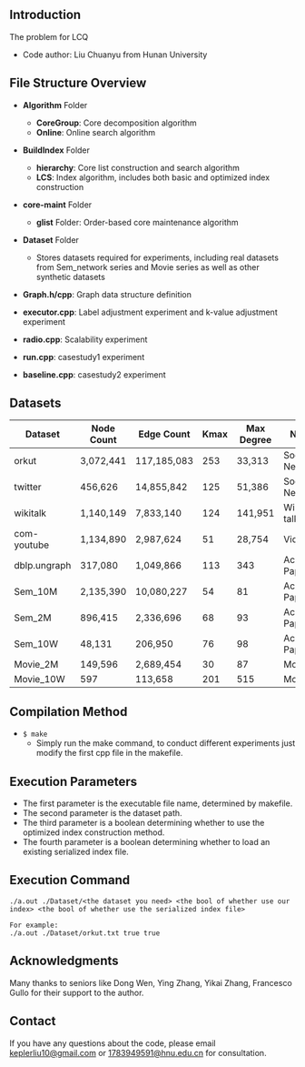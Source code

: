 ## Introduction
The problem for LCQ
- Code author: Liu Chuanyu from Hunan University

## File Structure Overview
- **Algorithm** Folder
  - **CoreGroup**: Core decomposition algorithm
  - **Online**: Online search algorithm
- **BuildIndex** Folder
  - **hierarchy**: Core list construction and search algorithm
  - **LCS**: Index algorithm, includes both basic and optimized index construction
- **core-maint** Folder
  - **glist** Folder: Order-based core maintenance algorithm
- **Dataset** Folder
  - Stores datasets required for experiments, including real datasets from Sem_network series and Movie series as well as other synthetic datasets

- **Graph.h/cpp**: Graph data structure definition
- **executor.cpp**: Label adjustment experiment and k-value adjustment experiment
- **radio.cpp**: Scalability experiment
- **run.cpp**: casestudy1 experiment
- **baseline.cpp**: casestudy2 experiment

## Datasets

| Dataset      | Node Count | Edge Count  | Kmax | Max Degree | Nature          |
|--------------|------------|-------------|------|------------|-----------------|
| orkut        | 3,072,441  | 117,185,083 | 253  | 33,313     | Social Network  |
| twitter      | 456,626    | 14,855,842  | 125  | 51,386     | Social Network  |
| wikitalk     | 1,140,149  | 7,833,140   | 124  | 141,951    | Wikipedia talk  |
| com-youtube  | 1,134,890  | 2,987,624   | 51   | 28,754     | Video           |
| dblp.ungraph | 317,080    | 1,049,866   | 113  | 343        | Academic Papers |
| Sem_10M      | 2,135,390  | 10,080,227  | 54   | 81         | Academic Papers |
| Sem_2M       | 896,415    | 2,336,696   | 68   | 93         | Academic Papers |
| Sem_10W      | 48,131     | 206,950     | 76   | 98         | Academic Papers |
| Movie_2M     | 149,596    | 2,689,454   | 30   | 87         | Movies          |
| Movie_10W    | 597        | 113,658     | 201  | 515        | Movies          |

## Compilation Method
- `$ make`
  - Simply run the make command, to conduct different experiments just modify the first cpp file in the makefile.

## Execution Parameters
- The first parameter is the executable file name, determined by makefile.
- The second parameter is the dataset path.
- The third parameter is a boolean determining whether to use the optimized index construction method.
- The fourth parameter is a boolean determining whether to load an existing serialized index file.

## Execution Command
```
./a.out ./Dataset/<the dataset you need> <the bool of whether use our index> <the bool of whether use the serialized index file>

For example:
./a.out ./Dataset/orkut.txt true true
```

## Acknowledgments
Many thanks to seniors like Dong Wen, Ying Zhang, Yikai Zhang, Francesco Gullo for their support to the author.

## Contact
If you have any questions about the code, please email keplerliu10@gmail.com or 1783949591@hnu.edu.cn for consultation.
